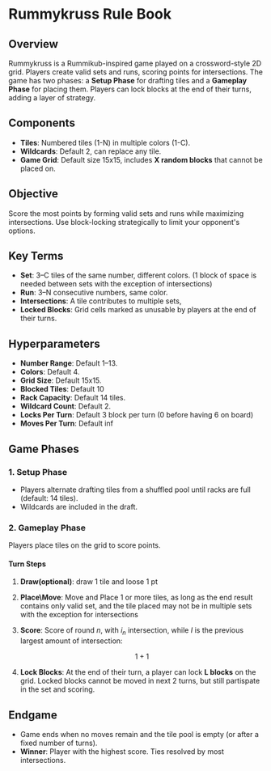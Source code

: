 # Rummykruss Rule Book

## Overview
Rummykruss is a Rummikub-inspired game played on a crossword-style 2D grid. Players create valid sets and runs, scoring points for intersections. The game has two phases: a **Setup Phase** for drafting tiles and a **Gameplay Phase** for placing them. Players can lock blocks at the end of their turns, adding a layer of strategy.

## Components
- **Tiles**: Numbered tiles (1-N) in multiple colors (1-C).
- **Wildcards**: Default 2, can replace any tile.
- **Game Grid**: Default size 15x15, includes **X random blocks** that cannot be placed on.

## Objective
Score the most points by forming valid sets and runs while maximizing intersections. Use block-locking strategically to limit your opponent's options.

## Key Terms
- **Set**: 3–C tiles of the same number, different colors.
(1 block of space is needed between sets with the exception of intersections)
- **Run**: 3–N consecutive numbers, same color.
- **Intersections**: A tile contributes to multiple sets, 
- **Locked Blocks**: Grid cells marked as unusable by players at the end of their turns.

## Hyperparameters
- **Number Range**:   Default 1–13.
- **Colors**:         Default 4.
- **Grid Size**:      Default 15x15.
- **Blocked Tiles**:  Default 10
- **Rack Capacity**:  Default 14 tiles.
- **Wildcard Count**: Default 2.
- **Locks Per Turn**: Default 3 block per turn (0 before having 6 on board)
- **Moves Per Turn**: Default inf

## Game Phases

### 1. Setup Phase
- Players alternate drafting tiles from a shuffled pool until racks are full (default: 14 tiles).
- Wildcards are included in the draft.

### 2. Gameplay Phase
Players place tiles on the grid to score points.

#### Turn Steps
1. **Draw(optional)**: draw 1 tile and loose 1 pt
2. **Place\Move**: 
   Move and Place 1 or more tiles, as long as the end result contains only valid set, and the tile placed may not be in multiple sets with the exception for intersections
3. **Score**:
   Score of round $n$, with $i_n$ intersection, while $I$ is the previous largest amount of intersection:
   ```math
   1 +1 
   ```
     <!-- 1 + (\sqrt{i_n}-1  if  i_n > I else 0) -->
   
4. **Lock Blocks**:  At the end of their turn, a player can lock **L blocks** on the grid. Locked blocks cannot be moved in next 2 turns, but still partispate in the set and scoring.  

## Endgame
- Game ends when no moves remain and the tile pool is empty (or after a fixed number of turns).
- **Winner**: Player with the highest score. Ties resolved by most intersections.
